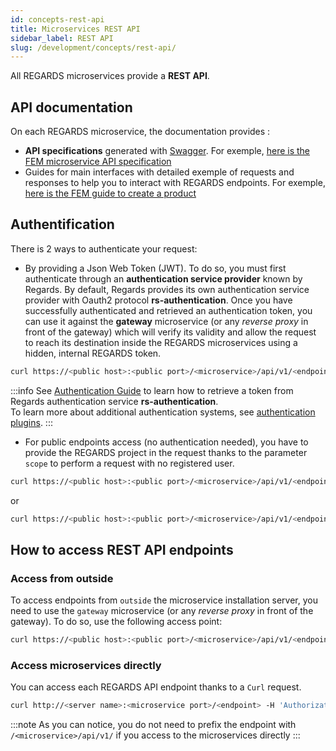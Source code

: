 ```yaml
---
id: concepts-rest-api
title: Microservices REST API
sidebar_label: REST API
slug: /development/concepts/rest-api/
---
```


All REGARDS microservices provide a **REST API**.

## API documentation

On each REGARDS microservice, the documentation provides :

- **API specifications** generated with [Swagger](https://swagger.io/). For
  exemple, [here is the FEM microservice API specification](../services/fem/api-guides/rest/rs-fem-api-swagger.mdx)
- Guides for main interfaces with detailed exemple of requests and responses to help you to interact with REGARDS
  endpoints. For
  exemple, [here is the FEM guide to create a product](../backend/services/fem/guides/rest/create-product)

## Authentification

There is 2 ways to authenticate your request:

- By providing a Json Web Token (JWT). To do so, you must first authenticate through an **authentication service
  provider** known by Regards. By default, Regards provides its own authentication service provider with Oauth2
  protocol **rs-authentication**. Once you have successfully authenticated and retrieved an authentication token,
  you can use it against the **gateway** microservice (or any _reverse proxy_ in front of the gateway) which will
  verify its validity and allow the request to reach its destination inside the REGARDS microservices using a hidden,
  internal REGARDS token.

```bash
curl https://<public host>:<public port>/<microservice>/api/v1/<endpoint> -H 'Authorization: bearer <sso token>'
```

:::info
See [Authentication Guide](../services/authentication/api-guides/rest/authent-oauth2.mdx) to learn how to retrieve a
token from Regards authentication service **rs-authentication**.  
To learn more about additional authentication systems, see [authentication plugins](../services/authentication/plugins/authentication-plugins.md).
:::

- For public endpoints access (no authentication needed), you have to provide the REGARDS project in the request thanks to the parameter `scope` to perform a request with no registered user.

```bash
curl https://<public host>:<public port>/<microservice>/api/v1/<endpoint>?scope=<project>
```

or 

```bash
curl https://<public host>:<public port>/<microservice>/api/v1/<endpoint> -H 'scope: <project>'
```

## How to access REST API endpoints

### Access from outside

To access endpoints from `outside` the microservice installation server, you need to use the `gateway` microservice (or
any _reverse proxy_ in front of the gateway). To do so, use the following access point:

```bash
curl https://<public host>:<public port>/<microservice>/api/v1/<endpoint>
```

### Access microservices directly

You can access each REGARDS API endpoint thanks to a `Curl` request.

```bash
curl http://<server name>:<microservice port>/<endpoint> -H 'Authorization: bearer <token>'
```

:::note
As you can notice, you do not need to prefix the endpoint with `/<microservice>/api/v1/` if you access to the
microservices directly
:::